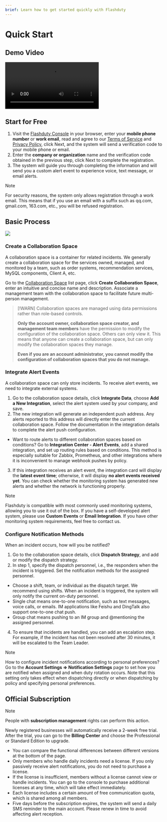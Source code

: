 ```yaml
---
brief: Learn how to get started quickly with Flashduty
---
```


# Quick Start

## Demo Video

<video controls src="https://fcdoc.github.io/img/zh/flashduty/start/getting_started/1.mp4"></video>

## Start for Free

1. Visit the [Flashduty Console](https://console.flashcat.cloud/) in your browser, enter your **mobile phone number** or **work email**, read and agree to our [Terms of Service](/license/user) and [Privacy Policy](/license/privacy_policy), click Next, and the system will send a verification code to your mobile phone or email.
2. Enter the **company or organization** name and the verification code obtained in the previous step, click Next to complete the registration.
3. The system will guide you through completing the information and will send you a custom alert event to experience voice, text message, or email alerts.

> [!NOTE]
> For security reasons, the system only allows registration through a work email. This means that if you use an email with a suffix such as qq.com, gmail.com, 163.com, etc., you will be refused registration.

## Basic Process

![](https://fcdoc.github.io/img/zh/flashduty/start/getting_started/2.avif)

### Create a Collaboration Space

A collaboration space is a container for related incidents. We generally create a collaboration space for the services owned, managed, and monitored by a team, such as order systems, recommendation services, MySQL components, Client A, etc.

Go to the [Collaboration Space](https://console.flashcat.cloud/channel) list page, click **Create Collaboration Space**, enter an intuitive and concise name and description. Associate a management team with the collaboration space to facilitate future multi-person management.

> [!WARN]
> Collaboration spaces are managed using data permissions rather than role-based controls.
>
> **Only the account owner, collaboration space creator, and management team members** have the permission to modify the configuration of the collaboration space. Others can only view it. This means that anyone can create a collaboration space, but can only modify the collaboration spaces they manage.
>
> **Even if you are an account administrator, you cannot modify the configuration of collaboration spaces that you do not manage.**

### Integrate Alert Events

A collaboration space can only store incidents. To receive alert events, we need to integrate external systems.

1. Go to the collaboration space details, click **Integrate Data**, choose **Add a New Integration**, select the alert system used by your company, and save.
2. The new integration will generate an independent push address. Any alerts reported to this address will directly enter the current collaboration space. Follow the documentation in the integration details to complete the alert push configuration.

- Want to route alerts to different collaboration spaces based on conditions? Go to **Integration Center - Alert Events**, add a shared integration, and set up routing rules based on conditions. This method is especially suitable for Zabbix, Prometheus, and other integrations where it is inconvenient to manage webhook pushes by policy.

3. If this integration receives an alert event, the integration card will display the **latest event time**; otherwise, it will display **no alert events received yet**. You can check whether the monitoring system has generated new alerts and whether the network is functioning properly.

> [!NOTE]
> Flashduty is compatible with most commonly used monitoring systems, allowing you to use it out of the box. If you have a self-developed alert system, please use **Custom Events** or **Email Integration**. If you have other monitoring system requirements, feel free to contact us.

### Configure Notification Methods

When an incident occurs, how will you be notified?

1. Go to the collaboration space details, click **Dispatch Strategy**, and add or modify the dispatch strategy.
2. In step 1, specify the dispatch personnel, i.e., the responders when the incident is triggered. Set the notification methods for the assigned personnel.
- Choose a shift, team, or individual as the dispatch target. We recommend using shifts. When an incident is triggered, the system will only notify the current on-duty personnel.
- Single chat means one-to-one notification, such as text messages, voice calls, or emails. IM applications like Feishu and DingTalk also support one-to-one chat push.
- Group chat means pushing to an IM group and @mentioning the assigned personnel.
4. To ensure that incidents are handled, you can add an escalation step. For example, if the incident has not been resolved after 30 minutes, it will be escalated to the Team Leader.

> [!NOTE]
> How to configure incident notifications according to personal preferences?
> Go to the **Account Settings => Notification Settings** page to set how you are notified when assigned and when duty rotation occurs. Note that this setting only takes effect when dispatching directly or when dispatching by policy and specifying personal preferences.

## Official Subscription

> [!NOTE]
> People with **subscription management** rights can perform this action.

Newly registered businesses will automatically receive a 2-week free trial. After the trial, you can go to the **Billing Center** and choose the Professional or Standard Edition to upgrade.

- You can compare the functional differences between different versions at the bottom of the page.
- Only members who handle daily incidents need a license. If you only passively receive alert notifications, you do not need to purchase a license.
- If the license is insufficient, members without a license cannot view or handle incidents. You can go to the console to purchase additional licenses at any time, which will take effect immediately.
- Each license includes a certain amount of free communication quota, which is shared among all members.
- Five days before the subscription expires, the system will send a daily SMS reminder to the main account. Please renew in time to avoid affecting alert reception.